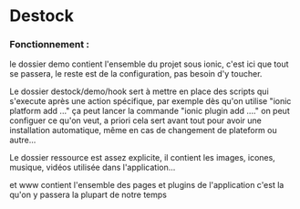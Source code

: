 Destock
=====================

### Fonctionnement :

le dossier demo contient l'ensemble du projet sous ionic, c'est ici que tout se passera, 
le reste est de la configuration, pas besoin d'y toucher.

Le dossier destock/demo/hook sert à mettre en place des scripts qui s'execute après une action spécifique,
par exemple dès qu'on utilise "ionic platform add ..." ça peut lancer la commande "ionic plugin add ...."
on peut configuer ce qu'on veut, a priori cela sert avant tout pour avoir une installation automatique, même en cas de 
changement de plateform ou autre...

Le dossier ressource est assez explicite, il contient les images, icones, musique, vidéos utilisée dans l'application...

et www contient l'ensemble des pages et plugins de l'application c'est la qu'on y passera la plupart de notre temps